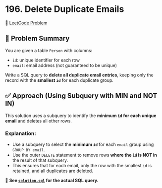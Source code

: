 # 196. Delete Duplicate Emails

🔗 [LeetCode Problem](https://leetcode.com/problems/delete-duplicate-emails/)

## 🧠 Problem Summary

You are given a table `Person` with columns:
- `id`: unique identifier for each row
- `email`: email address (not guaranteed to be unique)

Write a SQL query to **delete all duplicate email entries**, keeping only the record with the **smallest `id`** for each duplicate group.

## ✅ Approach (Using Subquery with MIN and NOT IN)

This solution uses a subquery to identify the **minimum `id` for each unique email** and deletes all other rows.

### Explanation:

- Use a subquery to select the **minimum `id`** for each `email` group using `GROUP BY email`.
- Use the outer `DELETE` statement to remove rows **where the `id` is NOT in** the result of that subquery.
- This ensures that for each email, only the row with the smallest `id` is retained, and all duplicates are deleted.

📄 **See [`solution.sql`](./solution.sql) for the actual SQL query.**
